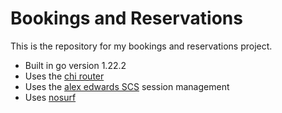 # Bookings and Reservations

This is the repository for my bookings and reservations project.

- Built in go version 1.22.2
- Uses the [chi router](https://github.com/go-chi/chi/v5)
- Uses the [alex edwards SCS](https://github.com/alexedwards/scs/v2) session management
- Uses [nosurf](https://github.com/justinas/nosurf)